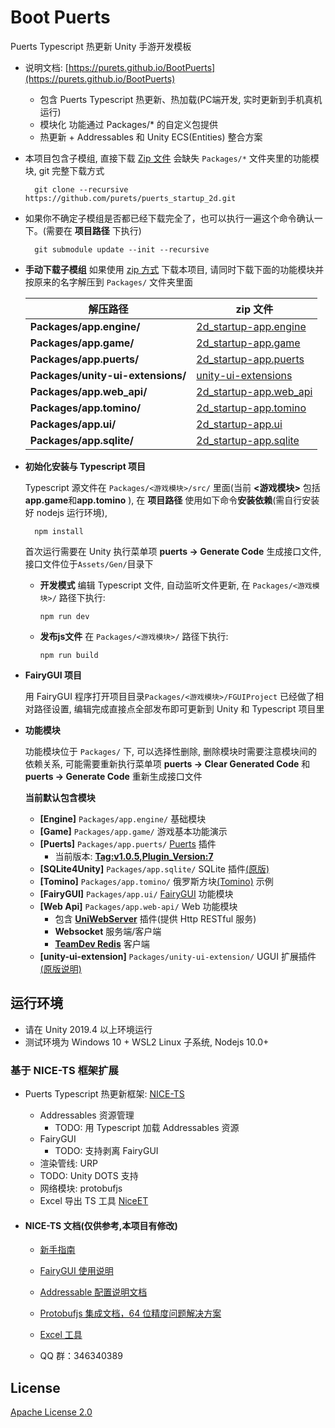 
# Boot Puerts

Puerts Typescript 热更新 Unity 手游开发模板

- 说明文档: [https://purets.github.io/BootPuerts](https://purets.github.io/BootPuerts)

  * 包含 Puerts Typescript 热更新、热加载(PC端开发, 实时更新到手机真机运行)
  * 模块化  功能通过 Packages/* 的自定义包提供
  * 热更新 + Addressables 和 Unity ECS(Entities) 整合方案
        

- 本项目包含子模组, 直接下载 [Zip 文件](https://github.com/purets/puerts_startup_2d/archive/main.zip) 会缺失 `Packages/*` 文件夹里的功能模块, git 完整下载方式

        git clone --recursive https://github.com/purets/puerts_startup_2d.git
    
- 如果你不确定子模组是否都已经下载完全了，也可以执行一遍这个命令确认一下。(需要在 **项目路径** 下执行)

        git submodule update --init --recursive
    
- **手动下载子模组** 如果使用 [zip 方式](https://github.com/purets/puerts_startup_2d/archive/main.zip) 下载本项目, 请同时下载下面的功能模块并按原来的名字解压到 `Packages/` 文件夹里面

  | 解压路径 | zip 文件 |
  | ---------- | --- |
  | **Packages/app.engine/** | [2d_startup-app.engine](https://github.com/purets/2d_startup-app.engine/archive/main.zip) |
  | **Packages/app.game/** | [2d_startup-app.game](https://github.com/purets/2d_startup-app.game/archive/main.zip) |
  | **Packages/app.puerts/** | [2d_startup-app.puerts](https://github.com/purets/2d_startup-app.puerts/archive/main.zip) |
  | **Packages/unity-ui-extensions/** | [unity-ui-extensions](https://github.com/purets/unity-ui-extensions/archive/main.zip) |
  | **Packages/app.web_api/** | [2d_startup-app.web_api](https://github.com/purets/2d_startup-app.web_api/archive/main.zip) |
  | **Packages/app.tomino/** | [2d_startup-app.tomino](https://github.com/purets/2d_startup-app.tomino/archive/main.zip) |
  | **Packages/app.ui/** | [2d_startup-app.ui](https://github.com/purets/2d_startup-app.ui/archive/main.zip) |
  | **Packages/app.sqlite/** | [2d_startup-app.sqlite](https://github.com/purets/2d_startup-app.sqlite/archive/main.zip) |

  
- **初始化安装与 Typescript 项目**

  Typescript 源文件在 `Packages/<游戏模块>/src/` 里面(当前 **<游戏模块>** 包括 **app.game**和**app.tomino** ), 在 **项目路径** 使用如下命令**安装依赖**(需自行安装好 nodejs 运行环境), 
  
        npm install
        
  首次运行需要在 Unity 执行菜单项 **puerts -> Generate Code** 生成接口文件, 接口文件位于`Assets/Gen/`目录下
  
  * **开发模式** 编辑 Typescript 文件, 自动监听文件更新, 在 `Packages/<游戏模块>/` 路径下执行:
  
        npm run dev
      
  * **发布js文件** 在 `Packages/<游戏模块>/` 路径下执行:
  
        npm run build

- **FairyGUI 项目** 

  用 FairyGUI 程序打开项目目录`Packages/<游戏模块>/FGUIProject` 已经做了相对路径设置, 编辑完成直接点全部发布即可更新到 Unity 和 Typescript 项目里
  
- **功能模块**

  功能模块位于 `Packages/` 下, 可以选择性删除, 删除模块时需要注意模块间的依赖关系, 可能需要重新执行菜单项 **puerts -> Clear Generated Code** 和 **puerts -> Generate Code** 重新生成接口文件
  
  **当前默认包含模块**
  
  * **[Engine]** `Packages/app.engine/` 基础模块
  * **[Game]** `Packages/app.game/` 游戏基本功能演示
  * **[Puerts]** `Packages/app.puerts/` [Puerts](https://github.com/Tencent/puerts) 插件
    * 当前版本: **[Tag:v1.0.5,Plugin_Version:7](https://github.com/Tencent/puerts/releases/tag/v1.0.5)**
  * **[SQLite4Unity]** `Packages/app.sqlite/` SQLite 插件[(原版)](https://github.com/robertohuertasm/SQLite4Unity3d)
  * **[Tomino]** `Packages/app.tomino/` 俄罗斯方块[(Tomino)](https://assetstore.unity.com/packages/templates/packs/tomino-159004) 示例
  * **[FairyGUI]** `Packages/app.ui/` [FairyGUI](https://www.fairygui.com/) 功能模块
  * **[Web Api]** `Packages/app.web-api/` Web 功能模块
    * 包含 **[UniWebServer](https://github.com/simonwittber/uniwebserver)** 插件(提供 Http RESTful 服务) 
    * **Websocket** 服务端/客户端 
    * **[TeamDev Redis](https://github.com/TeamDev-it/Teamdev-Redis-Client)** 客户端
  * **[unity-ui-extension]** `Packages/unity-ui-extension/` UGUI 扩展插件[(原版说明)](https://bitbucket.org/UnityUIExtensions/unity-ui-extensions/wiki/Home)


## 运行环境

- 请在 Unity 2019.4 以上环境运行
- 测试环境为 Windows 10 + WSL2 Linux 子系统, Nodejs 10.0+

  
### 基于 NICE-TS 框架扩展

- Puerts Typescript 热更新框架: [NICE-TS](https://github.com/Justin-sky/Nice-TS)

  * Addressables 资源管理
    * TODO: 用 Typescript 加载 Addressables 资源
  * FairyGUI
    * TODO: 支持剥离 FairyGUI
  * 渲染管线: URP
  * TODO: Unity DOTS 支持
  * 网络模块: protobufjs
  * Excel 导出 TS 工具 [NiceET](https://github.com/Justin-sky/Nice-ET/tree/master/Tools/ExcelExporter)

- #### NICE-TS 文档(仅供参考,本项目有修改)

  - [新手指南](https://zhuanlan.zhihu.com/p/206578729)

  - [FairyGUI 使用说明](https://zhuanlan.zhihu.com/p/213926253)

  - [Addressable 配置说明文档](https://zhuanlan.zhihu.com/p/184846532)

  - [Protobufjs 集成文档，64 位精度问题解决方案](https://zhuanlan.zhihu.com/p/205342984)

  - [Excel 工具](https://zhuanlan.zhihu.com/p/216183764)

  - QQ 群：346340389



## License

[Apache License 2.0](LICENSE)
